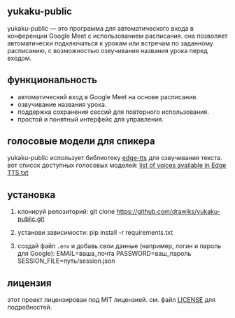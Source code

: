 ## yukaku-public

yukaku-public — это программа для автоматического входа в конференции Google Meet с использованием расписания. она позволяет автоматически подключаться к урокам или встречам по заданному расписанию, с возможностью озвучивания названия урока перед входом.

## функциональность

- автоматический вход в Google Meet на основе расписания.
- озвучивание названия урока.
- поддержка сохранения сессий для повторного использования.
- простой и понятный интерфейс для управления.

## голосовые модели для спикера

yukaku-public использует библиотеку [edge-tts](https://github.com/rany2/edge-tts) для озвучивания текста. вот список доступных голосовых моделей:
[list of voices available in Edge TTS.txt](https://gist.github.com/BettyJJ/17cbaa1de96235a7f5773b8690a20462)

## установка

1. клонируй репозиторий:
git clone https://github.com/drawiks/yukaku-public.git

2. установи зависимости:
pip install -r requirements.txt

3. создай файл `.env` и добавь свои данные (например, логин и пароль для Google):
EMAIL=ваша_почта PASSWORD=ваш_пароль SESSION_FILE=путь/session.json

## лицензия

этот проект лицензирован под MIT лицензией. см. файл [LICENSE](LICENSE) для подробностей.

